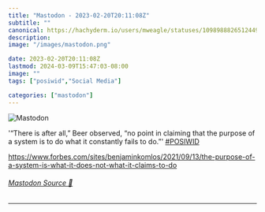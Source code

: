 ```yaml
---
title: "Mastodon - 2023-02-20T20:11:08Z"
subtitle: ""
canonical: https://hachyderm.io/users/mweagle/statuses/109898882651244963
description:
image: "/images/mastodon.png"

date: 2023-02-20T20:11:08Z
lastmod: 2024-03-09T15:47:03-08:00
image: ""
tags: ["posiwid","Social Media"]

categories: ["mastodon"]
---
```

![Mastodon](/images/mastodon.png)

<p>&#39;“There is after all,” Beer observed, “no point in claiming that the purpose of a system is to do what it constantly fails to do.”&#39; <a href="https://hachyderm.io/tags/POSIWID" class="mention hashtag" rel="tag">#<span>POSIWID</span></a></p><p><a href="https://www.forbes.com/sites/benjaminkomlos/2021/09/13/the-purpose-of-a-system-is-what-it-does-not-what-it-claims-to-do" target="_blank" rel="nofollow noopener noreferrer" translate="no"><span class="invisible">https://www.</span><span class="ellipsis">forbes.com/sites/benjaminkomlo</span><span class="invisible">s/2021/09/13/the-purpose-of-a-system-is-what-it-does-not-what-it-claims-to-do</span></a></p>


###### [Mastodon Source 🐘](https://hachyderm.io/@mweagle/109898882651244963)

___
